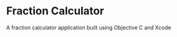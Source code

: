 Fraction Calculator
===================

A fraction calculator application built using Objective C and Xcode
